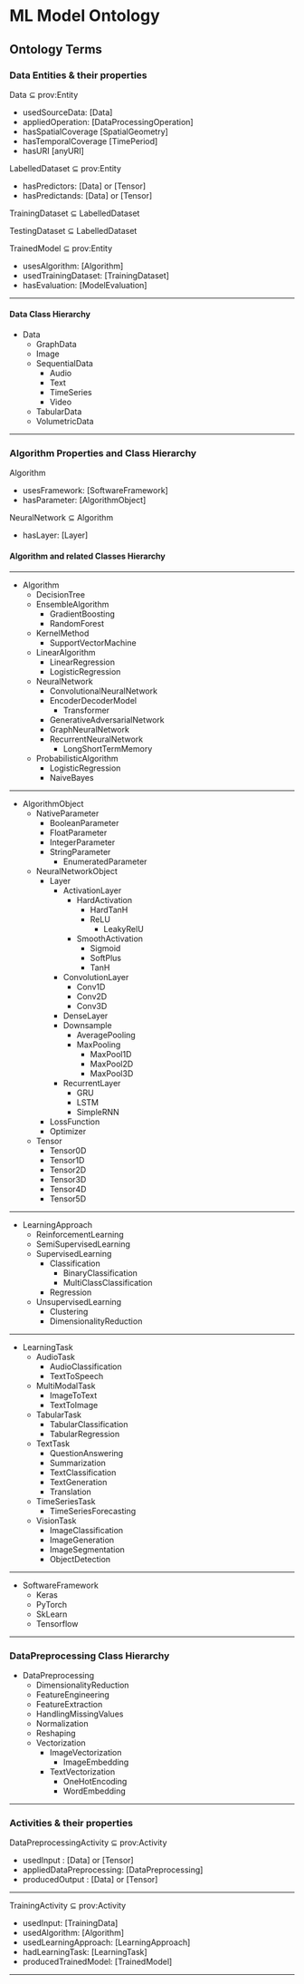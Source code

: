 # ML Model Ontology

## Ontology Terms

### Data Entities & their properties
Data ⊆ prov:Entity
* usedSourceData: [Data]
* appliedOperation: [DataProcessingOperation]
* hasSpatialCoverage [SpatialGeometry]
* hasTemporalCoverage [TimePeriod]
* hasURI [anyURI]

LabelledDataset ⊆ prov:Entity
* hasPredictors: [Data] or [Tensor]
* hasPredictands: [Data] or [Tensor]

TrainingDataset ⊆ LabelledDataset

TestingDataset ⊆ LabelledDataset

TrainedModel ⊆ prov:Entity
* usesAlgorithm: [Algorithm]
* usedTrainingDataset: [TrainingDataset]
* hasEvaluation: [ModelEvaluation]

-------------
#### Data Class Hierarchy

* Data
	* GraphData
	* Image
	* SequentialData
		* Audio
		* Text
		* TimeSeries
		* Video
	* TabularData
	* VolumetricData


----------

### Algorithm Properties and Class Hierarchy

Algorithm
* usesFramework: [SoftwareFramework]
* hasParameter: [AlgorithmObject]

NeuralNetwork ⊆ Algorithm
* hasLayer: [Layer]

#### Algorithm and related Classes Hierarchy
----------
* Algorithm
	* DecisionTree
	* EnsembleAlgorithm
		* GradientBoosting
		* RandomForest
	* KernelMethod
		* SupportVectorMachine
	* LinearAlgorithm
		* LinearRegression
		* LogisticRegression
	* NeuralNetwork
		* ConvolutionalNeuralNetwork
		* EncoderDecoderModel
			* Transformer
		* GenerativeAdversarialNetwork
		* GraphNeuralNetwork
		* RecurrentNeuralNetwork
			* LongShortTermMemory
	* ProbabilisticAlgorithm
		* LogisticRegression
		* NaiveBayes

----------

* AlgorithmObject
	* NativeParameter
		* BooleanParameter
		* FloatParameter
		* IntegerParameter
		* StringParameter
			* EnumeratedParameter
	* NeuralNetworkObject
		* Layer
			* ActivationLayer
				* HardActivation
					* HardTanH
					* ReLU
						* LeakyRelU
				* SmoothActivation
					* Sigmoid
					* SoftPlus
					* TanH
			* ConvolutionLayer
				* Conv1D
				* Conv2D
				* Conv3D
			* DenseLayer
			* Downsample
				* AveragePooling
				* MaxPooling
					* MaxPool1D
					* MaxPool2D
					* MaxPool3D
			* RecurrentLayer
				* GRU
				* LSTM
				* SimpleRNN
		* LossFunction
		* Optimizer
	* Tensor
		* Tensor0D
		* Tensor1D
		* Tensor2D
		* Tensor3D
		* Tensor4D
		* Tensor5D


-----------

* LearningApproach
	* ReinforcementLearning
	* SemiSupervisedLearning
	* SupervisedLearning
		* Classification
			* BinaryClassification
			* MultiClassClassification
		* Regression
	* UnsupervisedLearning
		* Clustering
		* DimensionalityReduction


--------------

* LearningTask
	* AudioTask
		* AudioClassification
		* TextToSpeech
	* MultiModalTask
		* ImageToText
		* TextToImage
	* TabularTask
		* TabularClassification
		* TabularRegression
	* TextTask
		* QuestionAnswering
		* Summarization
		* TextClassification
		* TextGeneration
		* Translation
	* TimeSeriesTask
		* TimeSeriesForecasting
	* VisionTask
		* ImageClassification
		* ImageGeneration
		* ImageSegmentation
		* ObjectDetection

-------------
* SoftwareFramework
	* Keras
	* PyTorch
	* SkLearn
	* Tensorflow


-----------
### DataPreprocessing Class Hierarchy

* DataPreprocessing
	* DimensionalityReduction
	* FeatureEngineering
	* FeatureExtraction
	* HandlingMissingValues
	* Normalization
	* Reshaping
	* Vectorization
		* ImageVectorization
			* ImageEmbedding
		* TextVectorization
			* OneHotEncoding
			* WordEmbedding


-------------

### Activities & their properties

DataPreprocessingActivity ⊆ prov:Activity
* usedInput : [Data] or [Tensor]
* appliedDataPreprocessing: [DataPreprocessing]
* producedOutput : [Data] or [Tensor]
 
-----------

TrainingActivity ⊆ prov:Activity
* usedInput: [TrainingData]
* usedAlgorithm: [Algorithm]
* usedLearningApproach: [LearningApproach]
* hadLearningTask: [LearningTask]
* producedTrainedModel: [TrainedModel]

-----------
 

 
